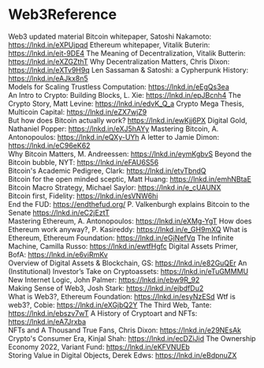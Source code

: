 # Web3Reference
Web3 updated material
Bitcoin whitepaper, Satoshi Nakamoto: https://lnkd.in/eXPUjpqd 
Ethereum whitepaper, Vitalik Buterin: https://lnkd.in/eit-9DE4 
The Meaning of Decentralization, Vitalik Butterin: https://lnkd.in/eXZGZthT 
Why Decentralization Matters, Chris Dixon: https://lnkd.in/eXTv9H9q 
Len Sassaman & Satoshi: a Cypherpunk History: https://lnkd.in/eAJkx8n5  
Models for Scaling Trustless Computation: https://lnkd.in/eEgQs3ea  
An Intro to Crypto: Building Blocks, L. Xie: https://lnkd.in/epJBcnh4 
The Crypto Story, Matt Levine: https://lnkd.in/edvK_Q_a 
Crypto Mega Thesis, Multicoin Capital: https://lnkd.in/eZX7wjZ9  
But how does Bitcoin actually work? https://lnkd.in/ewKjj6PX 
Digital Gold, Nathaniel Popper: https://lnkd.in/eXJ5hAYy 
Mastering Bitcoin, A. Antonopoulos: https://lnkd.in/eQXy-UYh 
A letter to Jamie Dimon: https://lnkd.in/eC96eK62  
Why Bitcoin Matters, M. Andreessen: https://lnkd.in/eymKgbvS 
Beyond the Bitcoin bubble, NYT: https://lnkd.in/eFAU6S56  
Bitcoin's Academic Pedigree, Clark: https://lnkd.in/etvTbndQ  
Bitcoin for the open minded sceptic, Matt Huang: https://lnkd.in/emhNBtaE 
Bitcoin Macro Strategy, Michael Saylor: https://lnkd.in/e_cUAUNX  
Bitcoin first, Fidelity: https://lnkd.in/esVNW6hi  
End the FUD: https://endthefud.org/ 
P. Valkenburgh explains Bitcoin to the Senate https://lnkd.in/eC2jEztT  
Mastering Ethereum, A. Antonopoulos: https://lnkd.in/eXMg-YgT 
How does Ethereum work anyway?, P. Kasireddy: https://lnkd.in/e_GH9mXQ 
What is Ethereum, Ethereum Foundation: https://lnkd.in/eGjNefVq 
The Infinite Machine, Camilla Russo: https://lnkd.in/ewtfHgfc 
Digital Assets Primer, BofA: https://lnkd.in/e6viRmKv  
Overview of Digital Assets & Blockchain, GS: https://lnkd.in/e82GuQEr
An (Institutional) Investor’s Take on Cryptoassets: https://lnkd.in/eTuGMMMU
New Internet Logic, John Palmer: https://lnkd.in/ebw9R_92  
Making Sense of Web3, Josh Stark: https://lnkd.in/ejbdfDu2  
What is Web3?, Ethereum Foundation: https://lnkd.in/esyNzESd 
Wtf is web3?, Cobie: https://lnkd.in/eXGjbQ2Y 
The Third Web, Tante: https://lnkd.in/ebszv7wT 
A History of Cryptoart and NFTs: https://lnkd.in/eA7Jrxba  
NFTs and A Thousand True Fans, Chris Dixon: https://lnkd.in/e29NEsAk 
Crypto's Consumer Era, Kinjal Shah: https://lnkd.in/ecDZiJid
The Ownership Economy 2022, Variant Fund: https://lnkd.in/eKFVNUEb  
Storing Value in Digital Objects, Derek Edws: https://lnkd.in/eBdpnuZX
